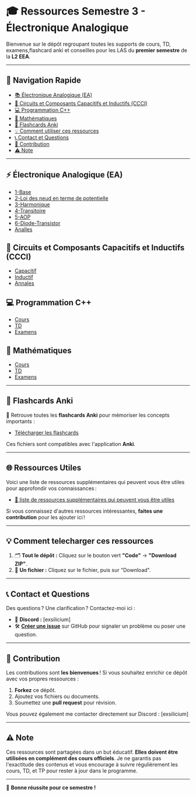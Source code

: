 # 🎓 Ressources Semestre 3 - Électronique Analogique

Bienvenue sur le dépôt regroupant toutes les supports de cours, TD, examens,flashcard anki et conseilles pour les LAS du **premier semestre** de la **L2 EEA**.

---

## 📂 Navigation Rapide

- [📚 Électronique Analogique (EA)](#-électronique-analogique-ea)
- [🔬 Circuits et Composants Capacitifs et Inductifs (CCCI)](#-conception-de-circuits-intégrés-ccci)
- [💻 Programmation C++](#-programmation-c)
- [🧮 Mathématiques](#-mathématiques)
- [🔖 Flashcards Anki](#-flashcards-anki)
- [💡 Comment utiliser ces ressources](#-comment-telecharger-ces-ressources)
- [📞 Contact et Questions](#-contact-et-questions)
- [🤝 Contribution](#-contribution)
- [⚠️ Note](#️-note)

---

## ⚡ Électronique Analogique (EA)
- [1-Base](./EA/1-Base-Podleki)
- [2-Loi des neud en terme de potentielle](./EA/2-Loi-des-nœuds-en-termes-de-potentiels-Parola)
- [3-Harmonique](./EA/3-Harmonique-Parola)
- [4-Transitoire](./EA/4-Transitoire-Parola)
- [5-AOP](./EA/5-AOP-MorretBailly)
- [6-Diode-Transistor](./EA/6-Diode-Transistor-Martinez)
- [Analles](./EA/Analles)


## 🔌 Circuits et Composants Capacitifs et Inductifs (CCCI)
- [Capacitif](./CCCI/Capacitif)
- [Inductif](./CCCI/Inductif)
- [Annales](./CCCI/Annales)

## 💻 Programmation C++
- [Cours](./Codage-C++/HAE303E-Cours.pdf)
- [TD](./Codage-C++/HAE303-TP.pdf)
- [Examens](./Codage-C++/Analles)

## 🧮 Mathématiques
- [Cours](./Maths/Cours)
- [TD](./Maths/TD)
- [Examens](./Maths/Analles)

---

## 🔖 Flashcards Anki

🎴 Retrouve toutes les **flashcards Anki** pour mémoriser les concepts importants :

- [Télécharger les flashcards](./Anki)

Ces fichiers sont compatibles avec l'application **Anki**.

---

## 🌐 Ressources Utiles

Voici une liste de ressources supplémentaires qui peuvent vous être utiles pour approfondir vos connaissances :

- [📘 liste de ressources supplémentaires qui peuvent vous être utiles](./Resourcesup.md)

Si vous connaissez d'autres ressources intéressantes, **faites une contribution** pour les ajouter ici !

---

## 💡 Comment telecharger ces ressources

1. 🗂️ **Tout le dépôt :** Cliquez sur le bouton vert **"Code"** → **"Download ZIP"**.
2. 📂 **Un fichier :** Cliquez sur le fichier, puis sur "Download".

---

## 📞 Contact et Questions

Des questions ? Une clarification ? Contactez-moi ici :
- 💬 **Discord :** [exsilicium]
- 🛠️ **[Créer une issue](../../issues)** sur GitHub pour signaler un problème ou poser une question.

---

## 🤝 Contribution

Les contributions sont **les bienvenues** ! Si vous souhaitez enrichir ce dépôt avec vos propres ressources :
1. **Forkez** ce dépôt.
2. Ajoutez vos fichiers ou documents.
3. Soumettez une **pull request** pour révision.

Vous pouvez également me contacter directement sur Discord : [exsilicium]

---

## ⚠️ Note

Ces ressources sont partagées dans un but éducatif. **Elles doivent être utilisées en complément des cours officiels**. Je ne garantis pas l'exactitude des contenus et vous encourage à suivre régulièrement les cours, TD, et TP pour rester à jour dans le programme.

---

🎉 **Bonne réussite pour ce semestre !**

